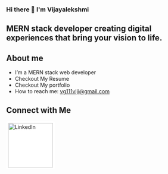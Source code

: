 ### Hi there 👋 I'm Vijayalekshmi
## MERN stack developer creating digital experiences that bring your vision to life.

## About me


-  I’m a MERN stack web developer
-  Checkout My Resume
-  Checkout My portfolio
-  How to reach me: vg111viji@gmail.com

## Connect with Me

<a href="https://www.linkedin.com/in/vijayalekshmi-MERN-StackWebDeveloper/">
    <img src="https://upload.wikimedia.org/wikipedia/commons/a/aa/LinkedIn_2021.svg" alt="LinkedIn" width="120" style="background-color:white; padding:5px; border-radius:5px;">
</a>


